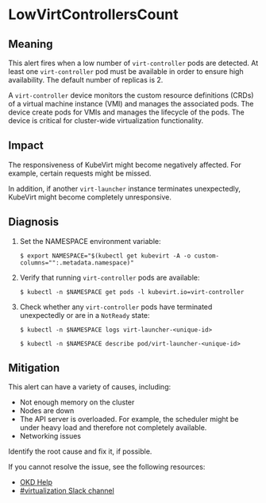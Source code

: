 # LowVirtControllersCount

## Meaning

This alert fires when a low number of `virt-controller` pods are detected. At least one `virt-controller` pod must be available in order to ensure high availability. The default number of replicas is 2.

A `virt-controller` device monitors the custom resource definitions (CRDs) of a virtual machine instance (VMI) and manages the associated pods. The device create pods for VMIs and manages the lifecycle of the pods. The device is critical for cluster-wide virtualization functionality.

## Impact

The responsiveness of KubeVirt might become negatively affected. For example, certain requests might be missed.

In addition, if another `virt-launcher` instance terminates unexpectedly, KubeVirt might become completely unresponsive.

## Diagnosis
1. Set the NAMESPACE environment variable:
    ```
    $ export NAMESPACE="$(kubectl get kubevirt -A -o custom-columns="":.metadata.namespace)"
    ```

2. Verify that running `virt-controller` pods are available:
    ```
    $ kubectl -n $NAMESPACE get pods -l kubevirt.io=virt-controller
    ```

3. Check whether any `virt-controller` pods have terminated unexpectedly or are in a `NotReady` state:
    ```
    $ kubectl -n $NAMESPACE logs virt-launcher-<unique-id>
    ```
    ```
    $ kubectl -n $NAMESPACE describe pod/virt-launcher-<unique-id>
    ```

## Mitigation

This alert can have a variety of causes, including:

- Not enough memory on the cluster
- Nodes are down
- The API server is overloaded. For example, the scheduler might be under heavy load and therefore not completely available.
- Networking issues

Identify the root cause and fix it, if possible.

<!--CNV: If you cannot resolve the issue, log in to the [Customer Portal](https://access.redhat.com) and open a support case, attaching the artifacts gathered during the Diagnosis procedure.-->

<!--KVstart-->
If you cannot resolve the issue, see the following resources:

- [OKD Help](https://www.okd.io/help/)
- [#virtualization Slack channel](https://kubernetes.slack.com/channels/virtualization)
<!--KVend-->